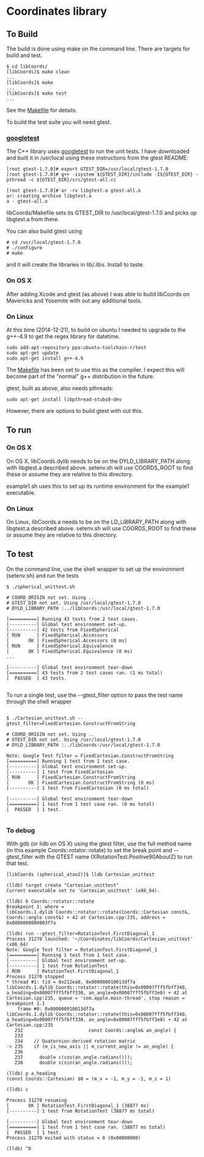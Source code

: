# Coordinates library

## To Build

The build is done using make on the command line. There are targets for
build and test.

```
$ cd libCoords/
[libCoords]$ make clean
...
[libCoords]$ make
...
[libCoords]$ make test
...
```

See the [Makefile](Makefile) for details.

To build the test suite you will need gtest.

### [googletest](https://code.google.com/p/googletest/)

The C++ library uses [googletest](https://code.google.com/p/googletest/) to
run the unit tests. I have downloaded and built it in /usr/local using
these instructions from the gtest README:

```
[root gtest-1.7.0]# export GTEST_DIR=/usr/local/gtest-1.7.0
[root gtest-1.7.0]# g++ -isystem ${GTEST_DIR}/include -I${GTEST_DIR} -pthread -c ${GTEST_DIR}/src/gtest-all.cc

[root gtest-1.7.0]# ar -rv libgtest.a gtest-all.o
ar: creating archive libgtest.a
a - gtest-all.o
```

libCoords/Makefile sets its GTEST_DIR to /usr/local/gtest-1.7.0 and picks
up libgtest.a from there.

You can also build gtest using

```
# cd /usr/local/gtest-1.7.0
# ./configure
# make
```

and it will create the libraries in lib/.libs. Install to taste.


### On OS X

After adding Xcode and gtest (as above) I was able to build libCoords
on Mavericks and Yosemite with out any additional tools.

### On Linux

At this time (2014-12-21), to build on ubuntu I needed to upgrade to
the g++-4.9 to get the regex library for datetime.

```
sudo add-apt-repository ppa:ubuntu-toolchain-r/test
sudo apt-get update
sudo apt-get install g++-4.9
```

The [Makefile](Makefile) has been set to use this as the compiler.  I
expect this will become part of the "normal" g++ distribution in the
future.

gtest, built as above, also needs pthreads:

```
sudo apt-get install libpthread-stubs0-dev
```

However, there are options to build gtest with out this.

## To run

### On OS X

On OS X, libCoords.dylib needs to be on the DYLD_LIBRARY_PATH along
with libgtest.a described above. setenv.sh will use COORDS_ROOT to
find these or assume they are relative to this directory.

example1.sh uses this to set up its runtime environment for the
example1 executable.

### On Linux

On Linux, libCoords.a needs to be on the LD_LIBRARY_PATH along
with libgtest.a described above. setenv.sh will use COORDS_ROOT to
find these or assume they are relative to this directory.


## To test

On the command line, use the shell wrapper to set up the environment
(setenv.sh) and run the tests

```
$ ./spherical_unittest.sh

# COORD_ORIGIN not set. Using ..
# GTEST_DIR not set. Using /usr/local/gtest-1.7.0
# DYLD_LIBRARY_PATH :../libCoords:/usr/local/gtest-1.7.0

[==========] Running 43 tests from 2 test cases.
[----------] Global test environment set-up.
[----------] 42 tests from FixedSpherical
[ RUN      ] FixedSpherical.Accessors
[       OK ] FixedSpherical.Accessors (0 ms)
[ RUN      ] FixedSpherical.Equivalence
[       OK ] FixedSpherical.Equivalence (0 ms)
...

[----------] Global test environment tear-down
[==========] 43 tests from 2 test cases ran. (1 ms total)
[  PASSED  ] 43 tests.


```

To run a single test, use the --gtest_filter option to pass the test
name through the shell wrapper

```

$ ./Cartesian_unittest.sh --gtest_filter=FixedCartesian.ConstructFromString

# COORD_ORIGIN not set. Using ..
# GTEST_DIR not set. Using /usr/local/gtest-1.7.0
# DYLD_LIBRARY_PATH :../libCoords:/usr/local/gtest-1.7.0

Note: Google Test filter = FixedCartesian.ConstructFromString
[==========] Running 1 test from 1 test case.
[----------] Global test environment set-up.
[----------] 1 test from FixedCartesian
[ RUN      ] FixedCartesian.ConstructFromString
[       OK ] FixedCartesian.ConstructFromString (0 ms)
[----------] 1 test from FixedCartesian (0 ms total)

[----------] Global test environment tear-down
[==========] 1 test from 1 test case ran. (0 ms total)
[  PASSED  ] 1 test.


```

### To debug

With gdb (or lldb on OS X) using the gtest filter, use the
full method name (in this example Coords::rotator::rotate) to set
the break point and --gtest_filter with the GTEST name
(XRotationTest.Positive90AboutZ) to run that test.

```
[libCoords (spherical_atan2)]$ lldb Cartesian_unittest

(lldb) target create "Cartesian_unittest"
Current executable set to 'Cartesian_unittest' (x86_64).

(lldb) b Coords::rotator::rotate
Breakpoint 1: where = libCoords.1.dylib`Coords::rotator::rotate(Coords::Cartesian const&, Coords::angle const&) + 42 at Cartesian.cpp:235, address = 0x0000000000003f7a

(lldb) run --gtest_filter=RotationTest.FirstDiagonal_1
Process 31270 launched: '~/Coordinates/libCoords/Cartesian_unittest' (x86_64)
Note: Google Test filter = RotationTest.FirstDiagonal_1
[==========] Running 1 test from 1 test case.
[----------] Global test environment set-up.
[----------] 1 test from RotationTest
[ RUN      ] RotationTest.FirstDiagonal_1
Process 31270 stopped
* thread #1: tid = 0x212ea0, 0x000000010013df7a libCoords.1.dylib`Coords::rotator::rotate(this=0x00007fff5fbff348, a_heading=0x00007fff5fbff330, an_angle=0x00007fff5fbff3e8) + 42 at Cartesian.cpp:235, queue = 'com.apple.main-thread', stop reason = breakpoint 1.1
	frame #0: 0x000000010013df7a libCoords.1.dylib`Coords::rotator::rotate(this=0x00007fff5fbff348, a_heading=0x00007fff5fbff330, an_angle=0x00007fff5fbff3e8) + 42 at Cartesian.cpp:235
   232						  const Coords::angle& an_angle) {
   233
   234	  // Quaternion-derived rotation matrix
-> 235	  if (m_is_new_axis || m_current_angle != an_angle) {
   236
   237		double c(cos(an_angle.radians()));
   238		double s(sin(an_angle.radians()));

(lldb) p a_heading
(const Coords::Cartesian) $0 = (m_x = -1, m_y = -1, m_z = 1)

(lldb) c

Process 31270 resuming
[       OK ] RotationTest.FirstDiagonal_1 (38877 ms)
[----------] 1 test from RotationTest (38877 ms total)

[----------] Global test environment tear-down
[==========] 1 test from 1 test case ran. (38877 ms total)
[  PASSED  ] 1 test.
Process 31270 exited with status = 0 (0x00000000)

(lldb) ^D

```
